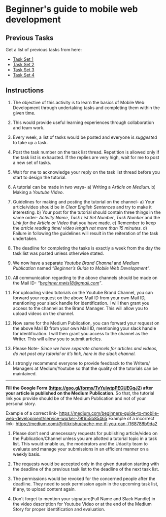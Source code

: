 # Beginner's guide to mobile web development

## Previous Tasks
Get a list of previous tasks from here: 
- [Task Set 1](../tutorials/task-set-1.md)
- [Task Set 2](../tutorials/task-set-2.md)
- [Task Set 3](../tutorials/task-set-3.md)
- [Task Set 4](../tutorials/task-set-4.md)

## Instructions

1. The objective of this activity is to learn the basics of Mobile Web Development through undertaking tasks and completing them within the given time.

2. This would provide useful learning experiences through collaboration and team work.

3. Every week, a list of tasks would be posted and everyone is *suggested* to take up a task.

4. Post the task number on the task list thread. Repetition is allowed only if the task list is exhausted. If the replies are very high, wait for me to post a new set of tasks.

5. Wait for me to acknowledge your reply on the task list thread before you start to design the tutorial.

6. A tutorial can be made in two ways-
a) Writing a *Article on Medium*.
b) Making a *Youtube Video*.

7. Guidelines for making and posting the tutorial on the channel-
a) Your article/video should be in *Clear English Sentences* and try to make it interesting.
b) Your post for the tutorial should contain three things in the same order- *Activity Name*, *Task List Set Number*, *Task Number* and the *Link for the Article or Video* that you have made.
c) Remember to keep the *article reading time/ video length not more than 15 minutes*.
d) Failure in following the guidelines will result in the reiteration of the task undertaken.

8. The deadline for completing the tasks is exactly a week from the day the task list was posted unless otherwise stated.

9. We now have a separate *Youtube Brand Channel* and *Medium Publication* named *“Beginner’s Guide to Mobile Web Development”*.

10. All communication regarding to the above channels should be made on the Mail ID- *“beginner.mwis18@gmail.com”*.

11. For uploading video tutorials on the Youtube Brand Channel, you can forward your request on the above Mail ID from your own Mail ID, mentioning your slack handle for identification. I will then grant you access to the channel as the Brand Manager. This will allow you to upload videos on the channel.

12. Now same for the Medium Publication, you can forward your request on the above Mail ID from your own Mail ID, mentioning your slack handle for identification. I will then grant you access to the channel as the Writer. This will allow you to submit articles.

13. Please Note- *Since we have separate channels for articles and videos, do not post any tutorial or it’s link, here in the slack channel.*

14. I strongly recommend everyone to provide feedback to the Writers/ Managers at Medium/Youtube so that the quality of the tutorials can be maintained.

---

**Fill the Google Form (https://goo.gl/forms/TvYuIwtpPEGUEGqJ2) after your article is published on the Medium Publication**. So that, the tutorial link you provide should be of the Medium Publication and not of your personal story.
> 
Example of a correct link- https://medium.com/beginners-guide-to-mobile-web-development/service-worker-79f655b85465
Example of a incorrect link- https://medium.com/@ritikrishu/cache-me-if-you-can-7f68788b9da2

1. Please don’t send unnecessary requests for publishing article/video on the Publication/Channel unless you are allotted a tutorial topic in a task list. This would enable us, the moderators and the Udacity team to evaluate and manage your submissions in an efficient manner on a weekly basis.

2. The requests would be accepted only in the given duration starting with the deadline of the previous task list to the deadline of the next task list.

3. The permissions would be revoked for the concerned people after the deadline. They need to seek permission again in the upcoming task list, if any, to upload content again.

4. Don’t forget to mention your signature(Full Name and Slack Handle) in the video description for Youtube Video or at the end of the Medium Story for proper identification and evaluation.
